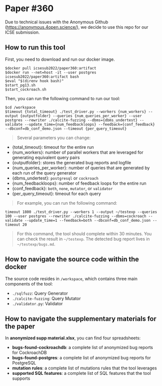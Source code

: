 # Paper #360
Due to technical issues with the Anonymous Github (https://anonymous.4open.science/), we decide to use this repo for our ICSE submission.


## How to run this tool

First, you need to download and run our docker image. 

```
$docker pull icsesub2022/paper360:artifact
$docker run --net=host -it --user postgres icsesub2022/paper360:artifact bash
$eval "$(direnv hook bash)"
$start_pg13.sh
$start_cockroach.sh
```
Then, you can run the following command to run our tool:

```
$cd /workspace
$timeout {total_timeout} ./test_driver.py --workers {num_workers} --output {outputfolder} --queries {num_queries_per_worker} --user postgres --rewriter ./calcite-fuzzing --dbms={dbms_undertest} --validate --update_time={num_feedbackloops} --feedback={conf_feedback} --dbconf=db_conf_demo.json --timeout {per_query_timeout}

```
> Several parameters you can change:
- {total_timeout}: timeout for the entire run
- {num_workers}: number of parallel workers that are leveraged for generating equivalent query pairs
- {outputfolder}: stores the generated bug reports and logfile
- {num_queries_per_worker}: number of queries that are generated by each run of the query generator
- {dbms_undertest}: `postgresql` or `cockroach`
- {num_feedbackloops}: number of feedback loops for the entire run
- {conf_feedback}: `both`, `none`, `mutator`, or `validator`
- {per_query_timeout}: timeout for each query


> For example, you can run the following command:
```
timeout 1800 ./test_driver.py --workers 1 --output ~/testexp --queries 100 --user postgres --rewriter ./calcite-fuzzing --dbms=cockroach --validate --update_time=1 --feedback=both --dbconf=db_conf_demo.json --timeout 20
```
> For this command, the tool should complete within 30 minutes. You can check the result in `~/testexp`. The detected bug report lives in `~/testexp/bugs.md`.


## How to navigate the source code within the docker

The source code resides in `/workspace`, which contains three main components of the tool:
- `./sqlfuzz`: Query Generator
- `./calcite-fuzzing`: Query Mutator
- `./validator.py`: Validator

## How to navigate the supplementary materials for the paper
In <b>anonymized supp material.xlsx</b>, you can find four spreadsheets:
- <b>bugs-found-cockroachdb</b>: a complete list of anonymized bug reports for CockroachDB
- <b>bugs-found-postgres</b>: a complete list of anonymized bug reports for PostgreSQL
- <b>mutation rules</b>: a complete list of mutations rules that the tool leverages
- <b>supported SQL features</b>: a complete list of SQL features that the tool supports